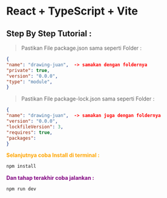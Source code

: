 # React + TypeScript + Vite

## Step By Step Tutorial :

> <span style="color: #yellow">Pastikan File package.json sama seperti Folder :</span>

```json
{
"name": "drawing-juan",  -> samakan dengan foldernya
"private": true,
"version": "0.0.0",
"type": "module",
}
```

> <span style="color: #yellow">Pastikan File package-lock.json sama seperti Folder :</span>

```json
{
"name": "drawing-juan",  -> samakan juga dengan foldernya
"version": "0.0.0",
"lockfileVersion": 3,
"requires": true,
"packages":
}
```

<span style="color:orange; font-weight:bold">Selanjutnya coba Install di terminal :</span>

```bash
npm install
```

<span style="color:purple; font-weight:bold">Dan tahap terakhir coba jalankan  :</span>

```bash
npm run dev
```

